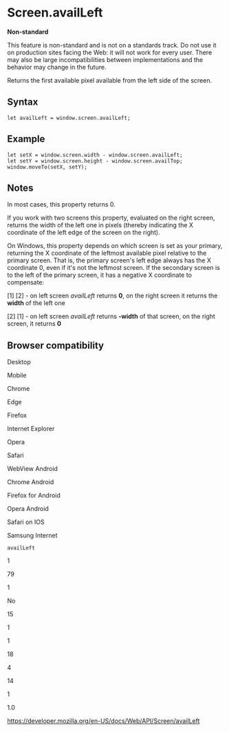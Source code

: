 Screen.availLeft
================

**Non-standard**

This feature is non-standard and is not on a standards track. Do not use it on production sites facing the Web: it will not work for every user. There may also be large incompatibilities between implementations and the behavior may change in the future.

Returns the first available pixel available from the left side of the screen.

Syntax
------

    let availLeft = window.screen.availLeft;

Example
-------

    let setX = window.screen.width - window.screen.availLeft;
    let setY = window.screen.height - window.screen.availTop;
    window.moveTo(setX, setY);

Notes
-----

In most cases, this property returns 0.

If you work with two screens this property, evaluated on the right screen, returns the width of the left one in pixels (thereby indicating the X coordinate of the left edge of the screen on the right).

On Windows, this property depends on which screen is set as your primary, returning the X coordinate of the leftmost available pixel relative to the primary screen. That is, the primary screen's left edge always has the X coordinate 0, even if it's not the leftmost screen. If the secondary screen is to the left of the primary screen, it has a negative X coordinate to compensate:

\[1\] \[2\] - on left screen *availLeft* returns **0**, on the right screen it returns the **width** of the left one

\[2\] \[1\] - on left screen *availLeft* returns **-width** of that screen, on the right screen, it returns **0**

Browser compatibility
---------------------

Desktop

Mobile

Chrome

Edge

Firefox

Internet Explorer

Opera

Safari

WebView Android

Chrome Android

Firefox for Android

Opera Android

Safari on IOS

Samsung Internet

`availLeft`

1

79

1

No

15

1

1

18

4

14

1

1.0

<a href="https://developer.mozilla.org/en-US/docs/Web/API/Screen/availLeft" class="_attribution-link">https://developer.mozilla.org/en-US/docs/Web/API/Screen/availLeft</a>
